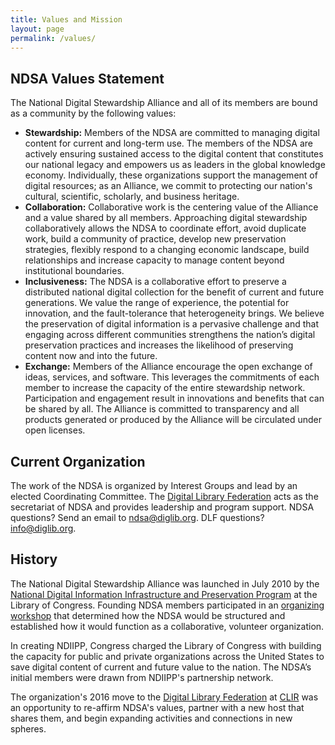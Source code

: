 ```yaml
---
title: Values and Mission
layout: page
permalink: /values/
---
```

## NDSA Values Statement

The National Digital Stewardship Alliance and all of its members are bound as a community by the following values:

- **Stewardship:** Members of the NDSA are committed to managing digital content for current and long-term use. The members of the NDSA are actively ensuring sustained access to the digital content that constitutes our national legacy and empowers us as leaders in the global knowledge economy. Individually, these organizations support the management of digital resources; as an Alliance, we commit to protecting our nation's cultural, scientific, scholarly, and business heritage.
- **Collaboration:** Collaborative work is the centering value of the Alliance and a value shared by all members. Approaching digital stewardship collaboratively allows the NDSA to coordinate effort, avoid duplicate work, build a community of practice, develop new preservation strategies, flexibly respond to a changing economic landscape, build relationships and increase capacity to manage content beyond institutional boundaries.
- **Inclusiveness:** The NDSA is a collaborative effort to preserve a distributed national digital collection for the benefit of current and future generations. We value the range of experience, the potential for innovation, and the fault-tolerance that heterogeneity brings. We believe the preservation of digital information is a pervasive challenge and that engaging across different communities strengthens the nation’s digital preservation practices and increases the likelihood of preserving content now and into the future.
- **Exchange:** Members of the Alliance encourage the open exchange of ideas, services, and software. This leverages the commitments of each member to increase the capacity of the entire stewardship network. Participation and engagement result in innovations and benefits that can be shared by all. The Alliance is committed to transparency and all products generated or produced by the Alliance will be circulated under open licenses.

## Current Organization

The work of the NDSA is organized by Interest Groups and lead by an elected Coordinating Committee. The [Digital Library Federation](https://www.diglib.org/) acts as the secretariat of NDSA and provides leadership and program support. NDSA questions? Send an email to <ndsa@diglib.org>. DLF questions? <info@diglib.org>.

## History

The National Digital Stewardship Alliance was launched in July 2010 by the [National Digital Information Infrastructure and Preservation Program](http://www.digitalpreservation.gov/about/index.html) at the Library of Congress. Founding NDSA members participated in an [organizing workshop](http://www.digitalpreservation.gov/news/2011/20110105news_ndsaworkshop.html) that determined how the NDSA would be structured and established how it would function as a collaborative, volunteer organization.

In creating NDIIPP, Congress charged the Library of Congress with building the capacity for public and private organizations across the United States to save digital content of current and future value to the nation. The NDSA’s initial members were drawn from NDIIPP's partnership network.

The organization's 2016 move to the [Digital Library Federation](https://www.diglib.org/) at [CLIR](http://clir.org/) was an opportunity to re-affirm NDSA's values, partner with a new host that shares them, and begin expanding activities and connections in new spheres.
